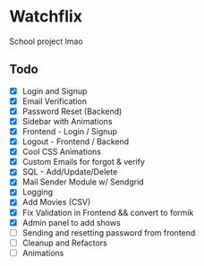 # Watchflix 

School project lmao

## Todo

- [x] Login and Signup
- [x] Email Verification
- [x] Password Reset (Backend)
- [x] Sidebar with Animations
- [x] Frontend - Login / Signup
- [x] Logout - Frontend / Backend
- [x] Cool CSS Animations
- [x] Custom Emails for forgot & verify
- [x] SQL - Add/Update/Delete
- [x] Mail Sender Module w/ Sendgrid
- [x] Logging
- [x] Add Movies (CSV)
- [x] Fix Validation in Frontend && convert to formik
- [x] Admin panel to add shows
- [ ] Sending and resetting password from frontend
- [ ] Cleanup and Refactors
- [ ] Animations